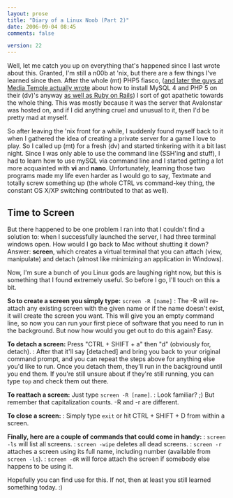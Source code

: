 ```yaml
---
layout: prose
title: "Diary of a Linux Noob (Part 2)"
date: 2006-09-04 08:45
comments: false

version: 22
---
```


Well, let me catch you up on everything that's happened since I last wrote about this. Granted, I'm still a n00b at 'nix, but there are a few things I've learned since then. After the whole (mt) PHP5 fiasco, ([and later the guys at Media Temple actually wrote][1] about how to install MySQL 4 and PHP 5 on their (dv)'s anyway [as well as Ruby on Rails][2]) I sort of got apathetic towards the whole thing. This was mostly because it was the server that Avalonstar was hosted on, and if I did anything cruel and unusual to it, then I'd be pretty mad at myself.

So after leaving the 'nix front for a while, I suddenly found myself back to it when I gathered the idea of creating a private server for a game I love to play. So I called up (mt) for a fresh (dv) and started tinkering with it a bit last night. Since I was only able to use the command line (SSH'ing and stuff), I had to learn how to use mySQL via command line and I started getting a lot more acquainted with **vi** and **nano**. Unfortunately, learning those two programs made my life even harder as I would go to say, Textmate and totally screw something up (the whole CTRL vs command-key thing, the constant OS X/XP switching contributed to that as well).

## Time to Screen

But there happened to be one problem I ran into that I couldn't find a solution to: when I successfully launched the server, I had three terminal windows open. How would I go back to Mac without shutting it down? Answer: **screen**, which creates a virtual terminal that you can attach (view, manipulate) and detach (almost like minimizing an application in Windows).

Now, I'm sure a bunch of you Linux gods are laughing right now, but this is something that I found extremely useful. So before I go, I'll touch on this a bit.

**So to create a screen you simply type:** `screen -R [name]`
:   The -R will re-attach any existing screen with the given name or if the name doesn't exist, it will create the screen you want. This will give you an empty command line, so now you can run your first piece of software that you need to run in the background. But now how would you get out to do this again? Easy.

**To detach a screen:** Press "CTRL + SHIFT + a" then "d" (obviously for, detach).
:   After that it'll say [detached] and bring you back to your original command prompt, and you can repeat the steps above for anything else you'd like to run. Once you detach them, they'll run in the background until you end them. If you're still unsure about if they're still running, you can type `top` and check them out there.

**To reattach a screen:** Just type `screen -R [name]`.
:   Look familiar? ;) But remember that capitalization counts. -R and -r are different.

**To close a screen:**
:   Simply type `exit` or hit CTRL + SHIFT + D from within a screen.

**Finally, here are a couple of commands that could come in handy:**
:   `screen -ls` will list all screens.
:   `screen -wipe` deletes all dead screens.
:   `screen -r` attaches a screen using its full name, including number (available from `screen -ls`).
:   `screen -dR` will force attach the screen if somebody else happens to be using it.

Hopefully you can find use for this. If not, then at least you still learned something today. :)

[1]: http://kb.mediatemple.net/article.php?id=127
[2]: http://kb.mediatemple.net/article.php?id=128
